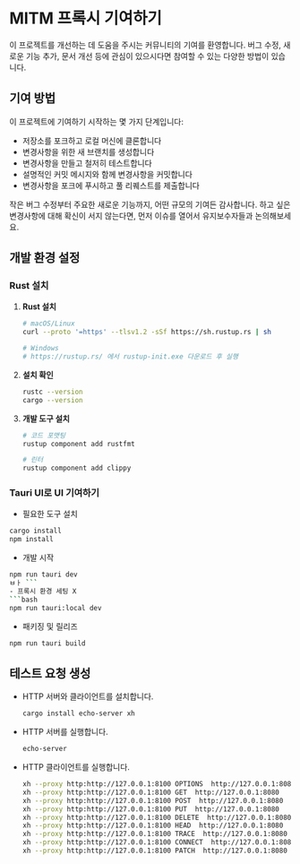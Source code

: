 # MITM 프록시 기여하기

이 프로젝트를 개선하는 데 도움을 주시는 커뮤니티의 기여를 환영합니다. 버그 수정, 새로운 기능 추가, 문서 개선 등에 관심이 있으시다면 참여할 수 있는 다양한 방법이 있습니다.

## 기여 방법
이 프로젝트에 기여하기 시작하는 몇 가지 단계입니다:

* 저장소를 포크하고 로컬 머신에 클론합니다
* 변경사항을 위한 새 브랜치를 생성합니다
* 변경사항을 만들고 철저히 테스트합니다
* 설명적인 커밋 메시지와 함께 변경사항을 커밋합니다
* 변경사항을 포크에 푸시하고 풀 리퀘스트를 제출합니다

작은 버그 수정부터 주요한 새로운 기능까지, 어떤 규모의 기여든 감사합니다. 하고 싶은 변경사항에 대해 확신이 서지 않는다면, 먼저 이슈를 열어서 유지보수자들과 논의해보세요.

## 개발 환경 설정

### Rust 설치

1. **Rust 설치**
   ```bash
   # macOS/Linux
   curl --proto '=https' --tlsv1.2 -sSf https://sh.rustup.rs | sh
   
   # Windows
   # https://rustup.rs/ 에서 rustup-init.exe 다운로드 후 실행
   ```

2. **설치 확인**
   ```bash
   rustc --version
   cargo --version
   ```

3. **개발 도구 설치**
   ```bash
   # 코드 포맷팅
   rustup component add rustfmt
   
   # 린터
   rustup component add clippy
   ```

### Tauri UI로 UI 기여하기

- 필요한 도구 설치
```bash
cargo install
npm install

```

- 개발 시작
```bash
npm run tauri dev
ㅂㅏ ```
- 프록시 환경 세팅 X
```bash
npm run tauri:local dev
```

- 패키징 및 릴리즈
```bash
npm run tauri build
```


## 테스트 요청 생성

* HTTP 서버와 클라이언트를 설치합니다.
  ```bash
  cargo install echo-server xh
  ```
* HTTP 서버를 실행합니다.
  ```bash
  echo-server
  ```
* HTTP 클라이언트를 실행합니다.
  ```bash
  xh --proxy http:http://127.0.0.1:8100 OPTIONS  http://127.0.0.1:8080
  xh --proxy http:http://127.0.0.1:8100 GET  http://127.0.0.1:8080
  xh --proxy http:http://127.0.0.1:8100 POST  http://127.0.0.1:8080
  xh --proxy http:http://127.0.0.1:8100 PUT  http://127.0.0.1:8080
  xh --proxy http:http://127.0.0.1:8100 DELETE  http://127.0.0.1:8080
  xh --proxy http:http://127.0.0.1:8100 HEAD  http://127.0.0.1:8080
  xh --proxy http:http://127.0.0.1:8100 TRACE  http://127.0.0.1:8080
  xh --proxy http:http://127.0.0.1:8100 CONNECT  http://127.0.0.1:8080
  xh --proxy http:http://127.0.0.1:8100 PATCH  http://127.0.0.1:8080
  ```
